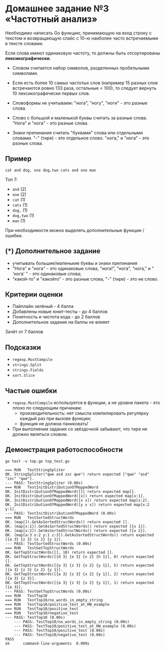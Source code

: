 # Домашнее задание №3 «Частотный анализ»

Необходимо написать Go функцию, принимающую на вход строку с текстом и
возвращающую слайс с 10-ю наиболее часто встречаемыми в тексте словами.

Если слова имеют одинаковую частоту, то должны быть отсортированы **лексикографически**.

* Словом считается набор символов, разделенных пробельными символами.

* Если есть более 10 самых частотых слов (например 15 разных слов встречаются ровно 133 раза,
остальные < 100), то следует вернуть 10 лексикографически первых слов.

* Словоформы не учитываем: "нога", "ногу", "ноги" - это разные слова.

* Слово с большой и маленькой буквы считать за разные слова. "Нога" и "нога" - это разные слова.

* Знаки препинания считать "буквами" слова или отдельными словами.
"-" (тире) - это отдельное слово. "нога," и "нога" - это разные слова.

## Пример

```text
cat and dog, one dog,two cats and one man
```

Топ 7:

* `and`     (2)
* `one`     (2)
* `cat`     (1)
* `cats`    (1)
* `dog,`    (1)
* `dog,two` (1)
* `man`     (1)

При необходимости можно выделять дополнительные функции / ошибки.

## (*) Дополнительное задание 

* учитывать большие/маленькие буквы и знаки препинания
* "Нога" и "нога" - это одинаковые слова, "нога!", "нога", "нога," и " 'нога' " - это одинаковые слова;
* "какой-то" и "какойто" - это разные слова, "-" (тире) - это не слово.

## Критерии оценки

* Пайплайн зелёный - 4 балла
* Добавлены новые юнит-тесты - до 4 баллов
* Понятность и чистота кода - до 2 баллов
* Дополнительное задание на баллы не влияет

Зачёт от 7 баллов

## Подсказки

* `regexp.MustCompile`
* `strings.Split`
* `strings.Fields`
* `sort.Slice`

## Частые ошибки

* `regexp.MustCompile` используется в функции, а не уровне пакета - это плохо по следующим причинам:
  * производительность: нет смысла компилировать регулярку каждый раз при вызове функции;
  * функция не должна паниковать!
* При выполнении задания со звёздочкой забывают, что тире не должно являться словом.

## Демонстрация работоспособности

```shell
go test -v top.go top_test.go 
```

```text
=== RUN   TestStringSpliter
OK. StringSpliter("qwe asd zxc qwe") return expected ["qwe" "asd" "zxc" "qwe"].
--- PASS: TestStringSpliter (0.00s)
=== RUN   TestInitDistributionOfMappedWord
OK. InitDistributionOfMappedWord([]) return expected map[].
OK. InitDistributionOfMappedWord([x]) return expected map[x:1].
OK. InitDistributionOfMappedWord([x x]) return expected map[x:2].
OK. InitDistributionOfMappedWord([y x x]) return expected map[x:2 y:1].
--- PASS: TestInitDistributionOfMappedWord (0.00s)
=== RUN   TestSortedStructWords
OK. (map[]).GetAsSortedStructWords() return expected [].
OK. (map[x:1]).GetAsSortedStructWords() return expected [{x 1}].
OK. (map[x:2]).GetAsSortedStructWords() return expected [{x 2}].
OK. (map[a:3 x:2 y:1 z:3]).GetAsSortedStructWords() return expected [{a 3} {z 3} {x 2} {y 1}].
--- PASS: TestSortedStructWords (0.00s)
=== RUN   TestGetTopStructWords
OK. GetTopStructWords([], 10) return expected [].
OK. GetTopStructWords([{d 3} {e 3} {v 2} {h 1}], 0) return expected [].
OK. GetTopStructWords([{a 3} {z 3} {x 2} {y 1}], 5) return expected [{a 3} {z 3} {x 2} {y 1}].
OK. GetTopStructWords([{a 3} {z 3} {x 2} {y 1}], 2) return expected [{a 3} {z 3}].
OK. GetTopStructWords([{a 3} {z 3} {x 2} {y 1}], 1) return expected [{a 3}].
--- PASS: TestGetTopStructWords (0.00s)
=== RUN   TestTop10
=== RUN   TestTop10/no_words_in_empty_string
=== RUN   TestTop10/positive_test_at_HW_example
=== RUN   TestTop10/positive_test
=== RUN   TestTop10/negative_test
--- PASS: TestTop10 (0.00s)
    --- PASS: TestTop10/no_words_in_empty_string (0.00s)
    --- PASS: TestTop10/positive_test_at_HW_example (0.00s)
    --- PASS: TestTop10/positive_test (0.00s)
    --- PASS: TestTop10/negative_test (0.00s)
PASS
ok      command-line-arguments  0.009s
```

